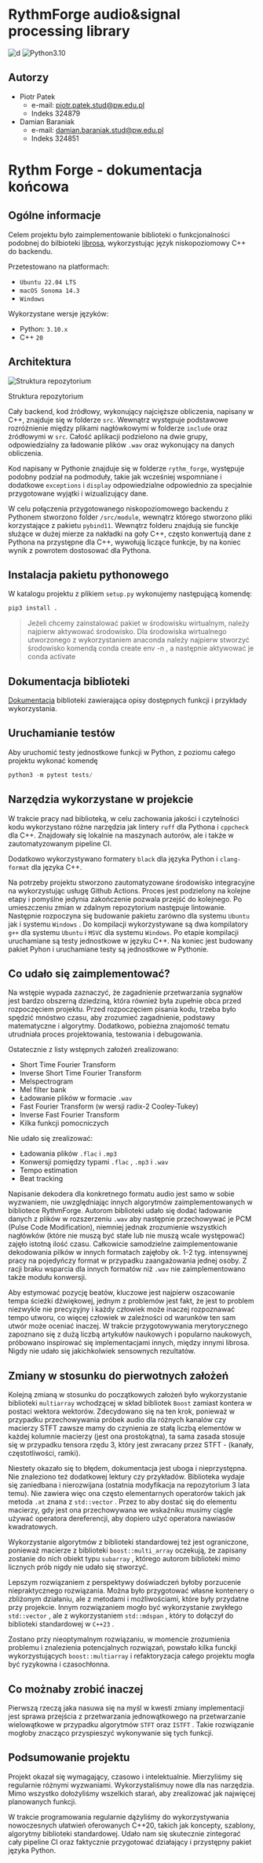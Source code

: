 # RythmForge audio&signal processing library
![d](https://github.com/VisteK528/RythmForge/actions/workflows/main.yaml/badge.svg)
![Python3.10](https://img.shields.io/badge/python-3.10-g.svg)
## Autorzy

- Piotr Patek
    - e-mail: piotr.patek.stud@pw.edu.pl
    - Indeks 324879
- Damian Baraniak
    - e-mail: damian.baraniak.stud@pw.edu.pl
    - Indeks 324851


# Rythm Forge - dokumentacja końcowa

## Ogólne informacje

Celem projektu było zaimplementowanie biblioteki o funkcjonalności podobnej do bilbioteki [librosa]([https://librosa.org/](https://librosa.org/)), wykorzystując język niskopoziomowy C++ do backendu.

Przetestowano na platformach:

- `Ubuntu 22.04 LTS`
- `macOS Sonoma 14.3`
- `Windows`

Wykorzystane wersje języków:

- Python: `3.10.x`
- C++ `20`

## Architektura

![Struktura repozytorium](/docs/images/ProjectDiagram.png)

Struktura repozytorium

Cały backend, kod źródłowy, wykonujący najcięższe obliczenia, napisany w C++, znajduje się w folderze `src`. Wewnątrz występuje podstawowe rozróżnienie między plikami nagłówkowymi w folderze `include` oraz źródłowymi w `src`. Całość aplikacji podzielono na dwie grupy, odpowiedzialny za ładowanie plików `.wav` oraz wykonujący na danych obliczenia.

Kod napisany w Pythonie znajduje się w folderze `rythm_forge`, występuje podobny podział na podmoduły, takie jak wcześniej wspomniane i dodatkowe `exceptions` i `display` odpowiedzialne odpowiednio za specjalnie przygotowane wyjątki i wizualizujący dane.

W celu połączenia przygotowanego niskopoziomowego backendu z Pythonem stworzono folder `/src/module`, wewnątrz którego stworzono pliki korzystające z pakietu `pybind11`. Wewnątrz folderu znajdują sie funckje służące w dużej mierze za nakładki na goły C++, często konwertują dane z Pythona na przystępne dla C++, wywołują liczące funkcje, by na koniec wynik z powrotem dostosować dla Pythona.  

## Instalacja pakietu pythonowego

W katalogu projektu z plikiem `setup.py` wykonujemy następującą komendę:

```bash
pip3 install .
```

> Jeżeli chcemy zainstalować pakiet w środowisku wirtualnym, należy najpierw aktywować środowisko. Dla środowiska wirtualnego utworzonego z wykorzystaniem anaconda należy najpierw stworzyć środowisko komendą conda create env -n <nazwa>, a następnie aktywować je conda activate <nazwa>
> 

## Dokumentacja biblioteki

[Dokumentacja]([https://vistek528.github.io/RythmForge/](https://vistek528.github.io/RythmForge/)) biblioteki zawierająca opisy dostępnych funkcji i przykłady wykorzystania.

## Uruchamianie testów

Aby uruchomić testy jednostkowe funkcji w Python, z poziomu całego projektu wykonać komendę

```jsx
python3 -m pytest tests/
```

## Narzędzia wykorzystane w projekcie

W trakcie pracy nad biblioteką, w celu zachowania jakości i czytelności kodu wykorzystano różne narzędzia jak lintery `ruff` dla Pythona i `cppcheck` dla C++. Znajdowały się lokalnie na maszynach autorów, ale i także w zautomatyzowanym pipeline CI.

Dodatkowo wykorzystywano formatery `black` dla języka Python i `clang-format` dla języka C++.

Na potrzeby projektu stworzono zautomatyzowane środowisko integracyjne na wykorzystując usługę Github Actions. Proces jest podzielony na kolejne etapy i pomyślne jedynia zakończenie pozwala przejść do kolejnego. Po umieszczeniu zmian w zdalnym repozytorium następuje  lintowanie. Następnie rozpoczyna się budowanie pakietu zarówno dla systemu `Ubuntu` jak i systemu `Windows` . Do kompilacji wykorzystywane są dwa kompilatory `g++` dla systemu `Ubuntu` i `MSVC` dla systemu `Windows`. Po etapie kompilacji uruchamiane są testy jednostkowe w języku C++. Na koniec jest budowany pakiet Pyhon i uruchamiane testy są jednostkowe w Pythonie.

## Co udało się zaimplementować?

Na wstępie wypada zaznaczyć, że zagadnienie przetwarzania sygnałów jest bardzo obszerną dziedziną, która również była zupełnie obca przed rozpoczęciem projektu. Przed rozpoczęciem pisania kodu, trzeba było spędzić mnóstwo czasu, aby zrozumieć zagadnienie, podstawy matematyczne i algorytmy. Dodatkowo, pobieżna znajomość tematu utrudniała proces projektowania, testowania i debugowania.

Ostatecznie z listy wstępnych założeń zrealizowano:

- Short Time Fourier Transform
- Inverse Short Time Fourier Transform
- Melspectrogram
- Mel filter bank
- Ładowanie plików w formacie `.wav`
- Fast Fourier Transform (w wersji radix-2 Cooley-Tukey)
- Inverse Fast Fourier Transform
- Kilka funkcji pomocniczych

Nie udało się zrealizować:

- Ładowania plików `.flac` i `.mp3`
- Konwersji pomiędzy typami `.flac` , `.mp3` i `.wav`
- Tempo estimation
- Beat tracking

Napisanie dekodera dla konkretnego formatu audio jest samo w sobie wyzwaniem, nie uwzględniając innych algorytmów zaimplementowanych w bibliotece RythmForge. Autorom biblioteki udało się dodać ładowanie danych z plików w rozszerzeniu `.wav`  aby następnie przechowywać je PCM (Pulse Code Modification), niemniej jednak zrozumienie wszystkich nagłówków (które nie muszą być stałe lub nie muszą wcale występować) zajęło istotną ilość czasu. Całkowicie samodzielne zaimplementowanie dekodowania pilków w innych formatach zajęłoby ok. 1-2 tyg. intensywnej pracy na pojedyńczy format w przypadku zaangażowania jednej osoby. Z racji braku wsparcia dla innych formatów niż `.wav` nie zaimplementowano także modułu konwersji.

Aby estymować pozycję beatów, kluczowe jest najpierw oszacowanie tempa ścieżki dźwiękowej, jednym z problemów jest fakt, że jest to problem niezwykle nie precyzyjny i każdy człowiek może inaczej rozpoznawać tempo utworu, co więcej człowiek w zależności od warunków ten sam utwór może oceniać inaczej. W trakcie przygotowywania merytorycznego zapoznano się z dużą liczbą artykułów naukowych i popularno naukowych, próbowano inspirować się implementacjami innych, między innymi librosa. Nigdy nie udało się jakichkolwiek sensownych rezultatów. 

## Zmiany w stosunku do pierwotnych założeń

Kolejną zmianą w stosunku do początkowych założeń było wykorzystanie biblioteki `multiarray` wchodzącej w skład bibliotek `Boost`  zamiast kontera w postaci wektora wektorów. Zdecydowano się na ten krok, ponieważ w przypadku przechowywania próbek audio dla różnych kanalów czy macierzy STFT zawsze mamy do czynienia ze stałą liczbą elementów w każdej kolumnie macierzy (jest ona prostokątna), ta sama zasada stosuje się w przypadku tensora rzędu 3, który jest zwracany przez STFT - (kanały, częstotliwości, ramki).

Niestety okazało się to błędem, dokumentacja jest uboga i nieprzystępna. Nie znaleziono też dodatkowej lektury czy przykładów. Biblioteka wydaje się zaniedbana i nierozwijana (ostatnia modyfikacja na repozytorium 3 lata temu). Nie zawiera więc ona często elementarnych operatorów takich jak metoda `.at` znana z `std::vector` . Przez to aby dostać się do elementu macierzy, gdy jest ona przechowywana we wskaźniku musimy ciągle używać operatora dereferencji, aby dopiero użyć operatora nawiasów kwadratowych. 

Wykorzystanie algorytmów z biblioteki standardowej też jest ograniczone, ponieważ macierze z biblioteki `boost::multi_array` oczekują, że zapisany zostanie do nich obiekt typu `subarray` , którego autorom biblioteki mimo licznych prób nigdy nie udało się stworzyć. 

Lepszym rozwiązaniem z perspektywy doświadczeń byłoby porzucenie niepraktycznego rozwiązania. Można było przygotować własne kontenery o zbliżonym działaniu, ale z metodami i możliwościami, które były przydatne przy projekcie. Innym rozwiązaniem mogło być wykorzystanie zwykłego `std::vector` , ale z wykorzystaniem `std::mdspan` , który to dołączył do biblioteki standardowej w `C++23` . 

Zostano przy nieoptymalnym rozwiązaniu, w momencie zrozumienia problemu i znalezienia potencjalnych rozwiązań, powstało kilka funckji wykorzystujących `boost::multiarray` i refaktoryzacja całego projektu mogła być ryzykowna i czasochłonna.

## Co możnaby zrobić inaczej

Pierwszą rzeczą jaka nasuwa się na myśl w kwesti zmiany implementacji jest sprawa przejścia z przetwarzania jednowątkowego na przetwarzanie wielowątkowe w przypadku algorytmów `STFT` oraz `ISTFT` . Takie rozwiązanie mogłoby znacząco przyspieszyć wykonywanie się tych funkcji.

## Podsumowanie projektu

Projekt okazał się wymagający, czasowo i intelektualnie. Mierzyliśmy się regularnie różnymi wyzwaniami. Wykorzystaliśmuy nowe dla nas narzędzia. Mimo wszystko dołożyliśmy wszelkich starań, aby zrealizować jak najwięcej planowanych funkcji. 

W trakcie programowania regularnie dążyliśmy do wykorzystywania nowoczesnych ułatwień oferowanych C++20, takich jak koncepty, szablony, algorytmy biblioteki standardowej. Udało nam się skutecznie zintegorać cały pipeline CI oraz faktycznie przygotować działający i przystępny pakiet języka Python.